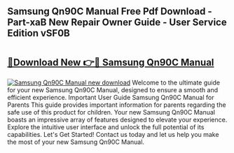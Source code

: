 ## Samsung Qn90C Manual Free Pdf Download - Part-xaB New Repair Owner Guide - User Service Edition vSF0B

# <h2><a href="http://cf17357.oget.top/?id=Samsung+Qn90C+Manual">🔗Download New 👉🔴 Samsung Qn90C Manual</a></h2>

[![Samsung Qn90C Manual new download](https://i.imgur.com/5g1atiW.png)](http://cf17357.oget.top/?id=Samsung+Qn90C+Manual)
Welcome to the ultimate guide for your new Samsung Qn90C Manual, designed to ensure a smooth and efficient experience. Important User Guide Samsung Qn90C Manual for Parents This guide provides important information for parents regarding the safe use of this product for children. Your new Samsung Qn90C Manual boasts an impressive array of features designed to elevate your experience. Explore the intuitive user interface and unlock the full potential of its capabilities. Let's Get Started! Contact us today and let us help you make the most of your new Samsung Qn90C Manual.
